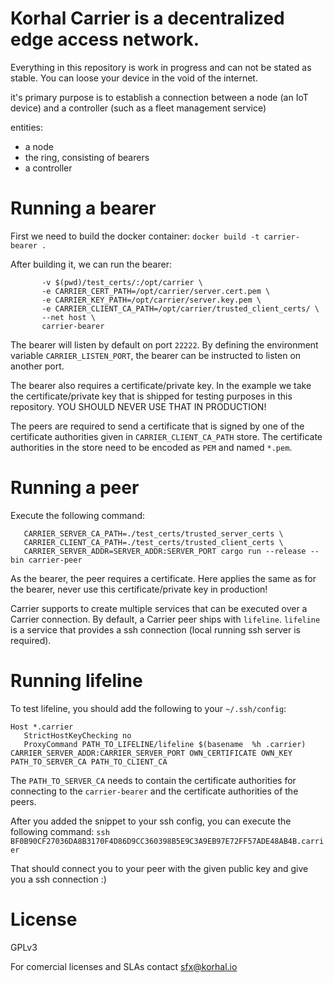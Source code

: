 Korhal Carrier is a decentralized edge access network.
=======================================================

Everything in this repository is work in progress and can not be stated as stable. You can loose your device in the void of the internet.

it's primary purpose is to establish a connection between a node (an IoT device) and a controller (such as a fleet management service)

entities:

- a node
- the ring, consisting of bearers
- a controller

# Running a bearer

First we need to build the docker container:
`docker build -t carrier-bearer .`

After building it, we can run the bearer:
```docker run --rm --name carrier \
       -v $(pwd)/test_certs/:/opt/carrier \
       -e CARRIER_CERT_PATH=/opt/carrier/server.cert.pem \
       -e CARRIER_KEY_PATH=/opt/carrier/server.key.pem \
       -e CARRIER_CLIENT_CA_PATH=/opt/carrier/trusted_client_certs/ \
       --net host \
       carrier-bearer
```

The bearer will listen by default on port `22222`. By defining the environment variable `CARRIER_LISTEN_PORT`,
the bearer can be instructed to listen on another port.

The bearer also requires a certificate/private key. In the example we take the certificate/private key that is
shipped for testing purposes in this repository. YOU SHOULD NEVER USE THAT IN PRODUCTION!

The peers are required to send a certificate that is signed by one of the certificate authorities given in `CARRIER_CLIENT_CA_PATH`
store. The certificate authorities in the store need to be encoded as `PEM` and named `*.pem`.

# Running a peer

Execute the following command:
```CARRIER_CERT_PATH=./test_certs/peer.cert.pem CARRIER_KEY_PATH=./test_certs/peer.key.pem \
   CARRIER_SERVER_CA_PATH=./test_certs/trusted_server_certs \
   CARRIER_CLIENT_CA_PATH=./test_certs/trusted_client_certs \
   CARRIER_SERVER_ADDR=SERVER_ADDR:SERVER_PORT cargo run --release --bin carrier-peer
```

As the bearer, the peer requires a certificate. Here applies the same as for the bearer, never use this certificate/private key
in production!

Carrier supports to create multiple services that can be executed over a Carrier connection. By default, a Carrier peer ships with
`lifeline`. `lifeline` is a service that provides a ssh connection (local running ssh server is required).

# Running lifeline

To test lifeline, you should add the following to your `~/.ssh/config`:
```
Host *.carrier
   StrictHostKeyChecking no
   ProxyCommand PATH_TO_LIFELINE/lifeline $(basename  %h .carrier) CARRIER_SERVER_ADDR:CARRIER_SERVER_PORT OWN_CERTIFICATE OWN_KEY PATH_TO_SERVER_CA PATH_TO_CLIENT_CA
```

The `PATH_TO_SERVER_CA` needs to contain the certificate authorities for connecting to the `carrier-bearer` and the certificate authorities of the
peers.

After you added the snippet to your ssh config, you can execute the following command:
`ssh BF0B90CF27036DA8B3170F4D86D9CC360398B5E9C3A9EB97E72FF57ADE48AB4B.carrier`

That should connect you to your peer with the given public key and give you a ssh connection :)

# License

GPLv3

For comercial licenses and SLAs contact sfx@korhal.io
